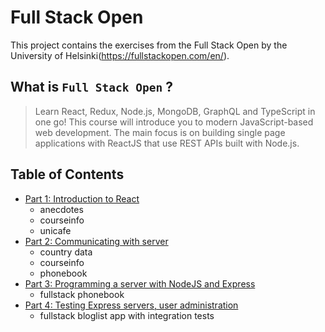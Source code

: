 # Full Stack Open

This project contains the exercises from the Full Stack Open by the University of Helsinki(https://fullstackopen.com/en/).

## What is `Full Stack Open` ?

> Learn React, Redux, Node.js, MongoDB, GraphQL and TypeScript in one go! This course will introduce you to modern JavaScript-based web development. The main focus is on building single page applications with ReactJS that use REST APIs built with Node.js.

## Table of Contents

- [Part 1: Introduction to React](./part1)
  - anecdotes
  - courseinfo
  - unicafe
- [Part 2: Communicating with server](./part2)
  - country data
  - courseinfo
  - phonebook
- [Part 3: Programming a server with NodeJS and Express](./part3)
  - fullstack phonebook
- [Part 4: Testing Express servers, user administration](./part4)
  - fullstack bloglist app with integration tests

